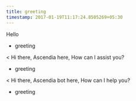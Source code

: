 ```yaml
---
title: greeting
timestamp: 2017-01-19T11:17:24.8505269+05:30
---
```


Hello
* greeting

< Hi there, Ascendia here, How can I assist you?
* greeting

< Hi there, Ascendia bot here, How can I help you?
* greeting
